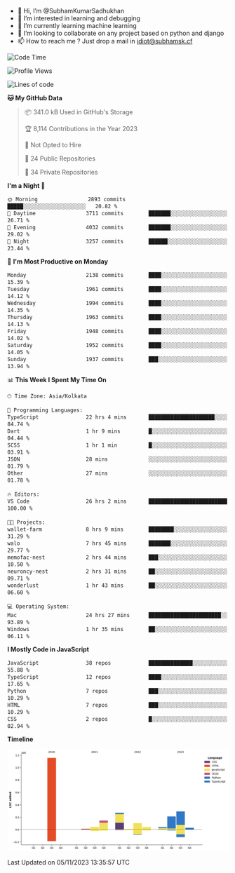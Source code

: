 - 👋 Hi, I’m @SubhamKumarSadhukhan
- 👀 I’m interested in learning and debugging
- 🌱 I’m currently learning machine learning
- 💞️ I’m looking to collaborate on any project based on python and django
- 📫 How to reach me ?
      Just drop a mail in idiot@subhamsk.cf

<!---
SubhamKumarSadhukhan/SubhamKumarSadhukhan is a ✨ special ✨ repository because its `README.md` (this file) appears on your GitHub profile.
You can click the Preview link to take a look at your changes.
--->


<!--START_SECTION:waka-->
![Code Time](http://img.shields.io/badge/Code%20Time-1%2C629%20hrs%2036%20mins-blue)

![Profile Views](http://img.shields.io/badge/Profile%20Views-1-blue)

![Lines of code](https://img.shields.io/badge/From%20Hello%20World%20I%27ve%20Written-2.3%20million%20lines%20of%20code-blue)

**🐱 My GitHub Data** 

> 📦 341.0 kB Used in GitHub's Storage 
 > 
> 🏆 8,114 Contributions in the Year 2023
 > 
> 🚫 Not Opted to Hire
 > 
> 📜 24 Public Repositories 
 > 
> 🔑 34 Private Repositories 
 > 
**I'm a Night 🦉** 

```text
🌞 Morning                2893 commits        █████░░░░░░░░░░░░░░░░░░░░   20.82 % 
🌆 Daytime                3711 commits        ███████░░░░░░░░░░░░░░░░░░   26.71 % 
🌃 Evening                4032 commits        ███████░░░░░░░░░░░░░░░░░░   29.02 % 
🌙 Night                  3257 commits        ██████░░░░░░░░░░░░░░░░░░░   23.44 % 
```
📅 **I'm Most Productive on Monday** 

```text
Monday                   2138 commits        ████░░░░░░░░░░░░░░░░░░░░░   15.39 % 
Tuesday                  1961 commits        ████░░░░░░░░░░░░░░░░░░░░░   14.12 % 
Wednesday                1994 commits        ████░░░░░░░░░░░░░░░░░░░░░   14.35 % 
Thursday                 1963 commits        ████░░░░░░░░░░░░░░░░░░░░░   14.13 % 
Friday                   1948 commits        ████░░░░░░░░░░░░░░░░░░░░░   14.02 % 
Saturday                 1952 commits        ████░░░░░░░░░░░░░░░░░░░░░   14.05 % 
Sunday                   1937 commits        ███░░░░░░░░░░░░░░░░░░░░░░   13.94 % 
```


📊 **This Week I Spent My Time On** 

```text
🕑︎ Time Zone: Asia/Kolkata

💬 Programming Languages: 
TypeScript               22 hrs 4 mins       █████████████████████░░░░   84.74 % 
Dart                     1 hr 9 mins         █░░░░░░░░░░░░░░░░░░░░░░░░   04.44 % 
SCSS                     1 hr 1 min          █░░░░░░░░░░░░░░░░░░░░░░░░   03.91 % 
JSON                     28 mins             ░░░░░░░░░░░░░░░░░░░░░░░░░   01.79 % 
Other                    27 mins             ░░░░░░░░░░░░░░░░░░░░░░░░░   01.78 % 

🔥 Editors: 
VS Code                  26 hrs 2 mins       █████████████████████████   100.00 % 

🐱‍💻 Projects: 
wallet-farm              8 hrs 9 mins        ████████░░░░░░░░░░░░░░░░░   31.29 % 
walo                     7 hrs 45 mins       ███████░░░░░░░░░░░░░░░░░░   29.77 % 
memofac-nest             2 hrs 44 mins       ███░░░░░░░░░░░░░░░░░░░░░░   10.50 % 
neuroncy-nest            2 hrs 31 mins       ██░░░░░░░░░░░░░░░░░░░░░░░   09.71 % 
wonderlust               1 hr 43 mins        ██░░░░░░░░░░░░░░░░░░░░░░░   06.60 % 

💻 Operating System: 
Mac                      24 hrs 27 mins      ███████████████████████░░   93.89 % 
Windows                  1 hr 35 mins        ██░░░░░░░░░░░░░░░░░░░░░░░   06.11 % 
```

**I Mostly Code in JavaScript** 

```text
JavaScript               38 repos            ██████████████░░░░░░░░░░░   55.88 % 
TypeScript               12 repos            ████░░░░░░░░░░░░░░░░░░░░░   17.65 % 
Python                   7 repos             ███░░░░░░░░░░░░░░░░░░░░░░   10.29 % 
HTML                     7 repos             ███░░░░░░░░░░░░░░░░░░░░░░   10.29 % 
CSS                      2 repos             █░░░░░░░░░░░░░░░░░░░░░░░░   02.94 % 
```



**Timeline**

![Lines of Code chart](https://raw.githubusercontent.com/SubhamKumarSadhukhan/SubhamKumarSadhukhan/main/assets/bar_graph.png)


 Last Updated on 05/11/2023 13:35:57 UTC
<!--END_SECTION:waka-->
